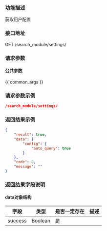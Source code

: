 ### 功能描述

获取用户配置

### 接口地址

GET  /search_module/settings/

### 请求参数

#### 公共参数

{{ common_args }}

### 请求参数示例

```json
/search_module/settings/
```

### 返回结果示例

```json
{
    "result": true,
    "data": {
        "config": {
            "auto_query": true
        }
    },
    "code": 0,
    "message": ""
}
```

### 返回结果字段说明

#### data对象结构

| 字段 | 类型 | 是否一定存在 | 描述 |
| --- | --- | --- | --- |
| success | Boolean | 是 | |
